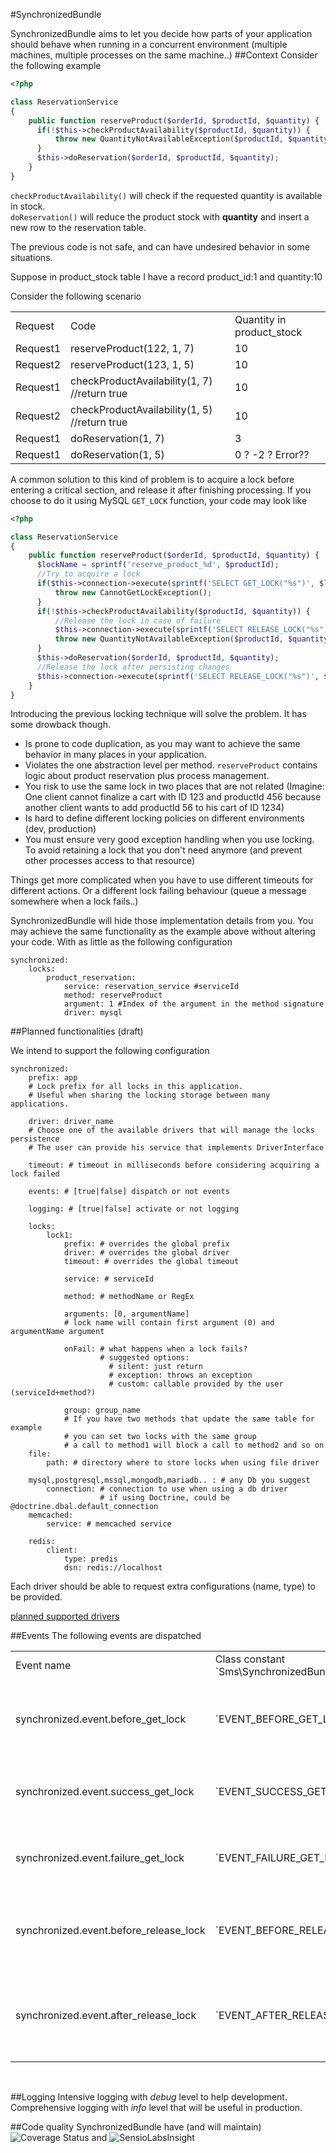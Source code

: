 #SynchronizedBundle

SynchronizedBundle aims to let you decide how parts of your application should behave when running in a concurrent environment (multiple machines, multiple processes on the same machine..)
##Context
Consider the following example

````php
<?php

class ReservationService
{
    public function reserveProduct($orderId, $productId, $quantity) {
      if(!$this->checkProductAvailability($productId, $quantity)) {
          throw new QuantityNotAvailableException($productId, $quantity);
      }
      $this->doReservation($orderId, $productId, $quantity);
    }
}
````
`checkProductAvailability()` will check if the requested quantity is available in stock.  
`doReservation()` will reduce the product stock with **quantity** and insert a new row to the reservation table.

The previous code is not safe, and can have undesired behavior in some situations.

Suppose in product_stock table I have a record product_id:1 and quantity:10

Consider the following scenario

<table>
  <tr>
    <td>Request</td>
    <td>Code</td>
    <td>Quantity in product_stock</td>
  </tr>
  <tr>
    <td>Request1</td>
    <td>reserveProduct(122, 1, 7)</td>
    <td>10</td>
  </tr>
  <tr>
    <td>Request2</td>
    <td>reserveProduct(123, 1, 5)</td>
    <td>10</td>
  </tr>
  <tr>
    <td>Request1</td>
    <td>checkProductAvailability(1, 7) //return true</td>
    <td>10</td>
  </tr>
  <tr>
    <td>Request2</td>
    <td>checkProductAvailability(1, 5) //return true</td>
    <td>10</td>
  </tr>
  <tr>
    <td>Request1</td>
    <td>doReservation(1, 7)</td>
    <td>3</td>
  </tr>
  <tr>
    <td>Request1</td>
    <td>doReservation(1, 5)</td>
    <td>0 ? -2 ? Error??</td>
  </tr>
</table>

A common solution to this kind of problem is to acquire a lock before entering a critical section, and release it after finishing processing. If you choose to do it using MySQL `GET_LOCK` function, your code may look like

````php
<?php

class ReservationService
{
    public function reserveProduct($orderId, $productId, $quantity) {
      $lockName = sprintf('reserve_product_%d', $productId);
      //Try to acquire a lock
      if($this->connection->execute(sprintf('SELECT GET_LOCK("%s")', $lockName)) !== 1) {
          throw new CannotGetLockException();
      }
      if(!$this->checkProductAvailability($productId, $quantity)) {
          //Release the lock in case of failure
          $this->connection->execute(sprintf('SELECT RELEASE_LOCK("%s")', $lockName);
          throw new QuantityNotAvailableException($productId, $quantity);
      }
      $this->doReservation($orderId, $productId, $quantity);
      //Release the lock after persisting changes
      $this->connection->execute(sprintf('SELECT RELEASE_LOCK("%s")', $lockName);
    }
}
````

Introducing the previous locking technique will solve the problem. It has some drowback though.
- Is prone to code duplication, as you may want to achieve the same behavior in many places in your application.
- Violates the one abstraction level per method. `reserveProduct` contains logic about product reservation plus process management.
- You risk to use the same lock in two places that are not related (Imagine: One client cannot finalize a cart with ID 123 and productId 456 because another client wants to add productId 56 to his cart of ID 1234)
- Is hard to define different locking policies on different environments (dev, production)
- You must ensure very good exception handling when you use locking. To avoid retaining a lock that you don't need anymore (and prevent other processes access to that resource)

Things get more complicated when you have to use different timeouts for different actions. Or a different lock failing behaviour (queue a message somewhere when a lock fails..)

SynchronizedBundle will hide those implementation details from you. You may achieve the same functionality as the example above without altering your code. With as little as the following configuration

````
synchronized:
    locks:
        product_reservation:
            service: reservation_service #serviceId
            method: reserveProduct
            argument: 1 #Index of the argument in the method signature
            driver: mysql
````

##Planned functionalities (draft)

We intend to support the following configuration

````
synchronized:
    prefix: app
    # Lock prefix for all locks in this application.
    # Useful when sharing the locking storage between many applications.

    driver: driver_name
    # Choose one of the available drivers that will manage the locks persistence
    # The user can provide his service that implements DriverInterface

    timeout: # timeout in milliseconds before considering acquiring a lock failed

    events: # [true|false] dispatch or not events

    logging: # [true|false] activate or not logging

    locks:
        lock1:
            prefix: # overrides the global prefix
            driver: # overrides the global driver
            timeout: # overrides the global timeout

            service: # serviceId

            method: # methodName or RegEx

            arguments: [0, argumentName]
            # lock name will contain first argument (0) and argumentName argument

            onFail: # what happens when a lock fails?
                    # suggested options:
                      # silent: just return
                      # exception: throws an exception
                      # custom: callable provided by the user (serviceId+method?)

            group: group_name
            # If you have two methods that update the same table for example
            # you can set two locks with the same group
            # a call to method1 will block a call to method2 and so on
    file:
        path: # directory where to store locks when using file driver

    mysql,postgresql,mssql,mongodb,mariadb.. : # any Db you suggest
        connection: # connection to use when using a db driver
                    # if using Doctrine, could be @doctrine.dbal.default_connection
    memcached:
        service: # memcached service

    redis:
        client:
            type: predis
            dsn: redis://localhost
````

Each driver should be able to request extra configurations (name, type) to be provided.

[planned supported drivers](https://github.com/symfony-micro-services/SynchronizedBundle/blob/master/Resources/doc/drivers.md)

##Events
 The following events are dispatched

 <table>
 <tr>
    <td>Event name</td>
    <td>Class constant `Sms\SynchronizedBundle\Event`</td>
    <td>When</td>
 </tr>
 <tr>
    <td>synchronized.event.before_get_lock</td>
    <td>`EVENT_BEFORE_GET_LOCK`</td>
    <td>Before calling the lock driver to get a lock</td>
 </tr>
 <tr>
    <td>synchronized.event.success_get_lock</td>
    <td>`EVENT_SUCCESS_GET_LOCK`</td>
    <td>The lock driver returned `true`</td>
 </tr>
 <tr>
    <td>synchronized.event.failure_get_lock</td>
    <td>`EVENT_FAILURE_GET_LOCK`</td>
    <td>The lock driver returned `false`</td>
 </tr>
 <tr>
    <td>synchronized.event.before_release_lock</td>
    <td>`EVENT_BEFORE_RELEASE_LOCK`</td>
    <td>Before calling the lock driver to release a lock</td>
 </tr>
 <tr>
    <td>synchronized.event.after_release_lock</td>
    <td>`EVENT_AFTER_RELEASE_LOCK`</td>
    <td>After the call to lock driver to release a lock returned</td>
 </tr>
 </table>
<br/>

##Logging
 Intensive logging with *debug* level to help development. Comprehensive logging with *info* level that will be useful in production.

##Code quality
 SynchronizedBundle have (and will maintain) ![Coverage Status](https://coveralls.io/repos/symfony-micro-services/SynchronizedBundle/badge.svg?branch=master&service=github) and ![SensioLabsInsight](https://insight.sensiolabs.com/projects/ac3ccb67-8db2-49a3-92cb-be7730e7d5fd/big.png)
